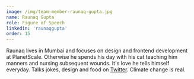 ```yaml
---
image: /img/team-member-raunaq-gupta.jpg
name: Raunaq Gupta 
role: Figure of Speech
linkedin: 'raunaqgupta'
order: 15 
---
```


Raunaq lives in Mumbai and focuses on design and frontend development at PlanetScale. Otherwise he spends his day with his cat teaching him manners and nursing subsequent wounds. It's love he tells himself everyday. Talks jokes, design and food on [Twitter](http://twitter.com/raunaqgupta). Climate change is real.
